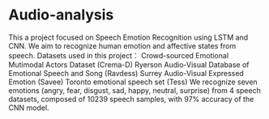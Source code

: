 # Audio-analysis

This a project focused on Speech Emotion Recognition using LSTM and CNN. We aim to recognize human emotion and affective states from speech. 
Datasets used in this project：
Crowd-sourced Emotional Mutimodal Actors Dataset (Crema-D)
Ryerson Audio-Visual Database of Emotional Speech and Song (Ravdess)
Surrey Audio-Visual Expressed Emotion (Savee)
Toronto emotional speech set (Tess)
We recognize seven emotions (angry, fear, disgust, sad, happy, neutral, surprise) from 4 speech datasets, composed of 10239 speech samples, with 97% accuracy of the CNN model.
